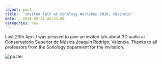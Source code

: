 ```yaml
---
layout: post
title:  "Invited Talk at Sonology Workshop 2018, Valencia"
date:   2018-05-21 22:44:00
categories: new
---
```


Last 23th April I was pleased to give an invited talk about 3D audio at Conservatorio Superior de Música Joaquín Rodrigo, Valencia.
Thanks to all professors from the Sonology deparment for the invitation. 

![poster](https://andresperezlopez.github.io/_posts/IMG_20180423_120236.jpg?raw=true "Jornadas de Sonología 2018")
